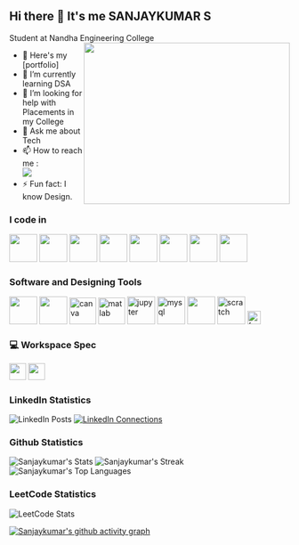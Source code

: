 ## Hi there 👋 It's me SANJAYKUMAR S

Student at Nandha Engineering College 
<img align="right" width="370" height="290" src="https://media2.giphy.com/media/v1.Y2lkPTc5MGI3NjExcGxhYTRoZnZvbWl0NjVtMmsxZ3c2bmZ0aDMybGk0YjVqcjZidmkxZSZlcD12MV9pbnRlcm5hbF9naWZfYnlfaWQmY3Q9Zw/gh0RRgkTXedvF0pDc0/giphy.gif">
- 🔭 Here's my [portfolio]                                              
- 🌱 I’m currently learning DSA
- 🤔 I’m looking for help with Placements in my College
- 💬 Ask me about Tech
- 📫 How to reach me :
<br /> [<img src="https://img.shields.io/badge/LinkedIn-0077B5?style=for-the-badge&logo=linkedin&logoColor=white" />](www.linkedin.com/in/ssk24) 
- ⚡ Fun fact: I know Design.



### I code in
<img height="50" width="50" src="https://img.icons8.com/color/48/000000/c-programming.png" /> <img height="50" width="50" src="https://img.icons8.com/color/48/000000/c-plus-plus-logo.png" /> <img height="50" width="50" src="https://img.icons8.com/color/48/000000/java-coffee-cup-logo.png" /> <img height="50" width="50" src="https://img.icons8.com/color/48/000000/python.png" /> <img height="50" width="50" src="https://img.icons8.com/color/48/000000/html-5.png" /> <img height="50" width="50" src="https://img.icons8.com/color/48/000000/css3.png" /> 
<img height="50" width="50" src="https://img.icons8.com/fluent/48/000000/arduino.png"/> <img height="50" width="50" src="https://img.icons8.com/color/48/000000/mysql-logo.png"/>

### Software and Designing Tools
<img height="50" width="50" src="https://img.icons8.com/color/48/000000/visual-studio-code-2019.png"/> <img height="50" src="https://img.icons8.com/officel/480/null/java-eclipse.png"/> <img width="48" height="48" src="https://img.icons8.com/fluency/48/canva.png" alt="canva"/>
<img width="48" height="48" src="https://img.icons8.com/fluency/48/matlab.png" alt="matlab"/> <img width="50" height="50" src="https://img.icons8.com/fluency/50/jupyter.png" alt="jupyter"/> <img width="50" height="50" src="https://img.icons8.com/ios-filled/50/mysql.png" alt="mysql"/>
<img height="50" width="50" src="https://img.icons8.com/dusk/64/000000/anaconda.png"/> <img width="50" height="50" src="https://img.icons8.com/bubbles/50/scratch.png" alt="scratch"/>
<img width="24" height="24" src="https://img.icons8.com/plumpy/24/framer-logo.png" alt="framer-logo"/>


### 💻 Workspace Spec            
<img height="30" src="https://img.shields.io/badge/HP Victus Gaming-007DB8?style=for-the-badge&logo=HP&logoColor=white"/> 
<img height="30" src="https://img.shields.io/badge/Intel-i5_12th_Gen-0071C5?style=for-the-badge&logo=intel&logoColor=white"/>

### LinkedIn Statistics
![LinkedIn Posts](https://img.shields.io/badge/LinkedIn%20Posts-60+-blue)
[![LinkedIn Connections](https://img.shields.io/badge/Connections-500+-brightgreen)](www.linkedin.com/in/ssk24/)


### Github Statistics
![Sanjaykumar's Stats](https://github-readme-stats.vercel.app/api?username=Sanjaykumar-Sivakumar&theme=chartreuse-dark&show_icons=true&hide_border=true&count_private=true)
![Sanjaykumar's Streak](https://github-readme-streak-stats.herokuapp.com/?user=Sanjaykumar-Sivakumar&theme=chartreuse-dark&hide_border=true)
![Sanjaykumar's Top Languages](https://github-readme-stats.vercel.app/api/top-langs/?username=Sanjaykumar-Sivakumar&theme=chartreuse-dark&show_icons=true&hide_border=true&layout=compact)

### LeetCode Statistics
![LeetCode Stats](https://leetcard.jacoblin.cool/Sanjaykumar-Sivakumar?theme=chartreuse&font=Noto%20Sans%20Mro&ext=activity)

[![Sanjaykumar's github activity graph](https://github-readme-activity-graph.vercel.app/graph?username=Sanjaykumar-Sivakumar&bg_color=202124&color=fcfcfa&line=53e470&point=ededed&area=true&hide_border=true)](https://github.com/ashutosh00710/github-readme-activity-graph)
